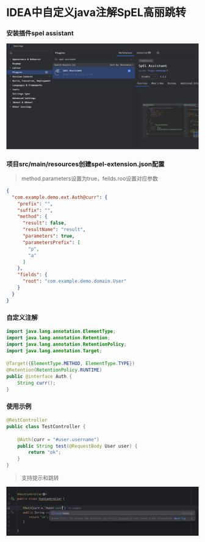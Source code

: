 # IDEA中自定义java注解SpEL高丽跳转

### 安装插件spel assistant

![](./img/plugins.png)

### 项目src/main/resources创建spel-extension.json配置

> method.parameters设置为true，feilds.roo设置对应参数

```json
{
  "com.example.demo.ext.Auth@curr": {
    "prefix": "",
    "suffix": "",
    "method": {
      "result": false,
      "resultName": "result",
      "parameters": true,
      "parametersPrefix": [
        "p",
        "a"
      ]
    },
    "fields": {
      "root": "com.example.demo.domain.User"
    }
  }
}
```



### 自定义注解

```java
import java.lang.annotation.ElementType;
import java.lang.annotation.Retention;
import java.lang.annotation.RetentionPolicy;
import java.lang.annotation.Target;

@Target({ElementType.METHOD, ElementType.TYPE})
@Retention(RetentionPolicy.RUNTIME)
public @interface Auth {
    String curr();
}
```



### 使用示例

```java
@RestController
public class TestController {

    @Auth(curr = "#user.username")
    public String test(@RequestBody User user) {
        return "ok";
    }
}
```

>支持提示和跳转

![](./img/tips.png)